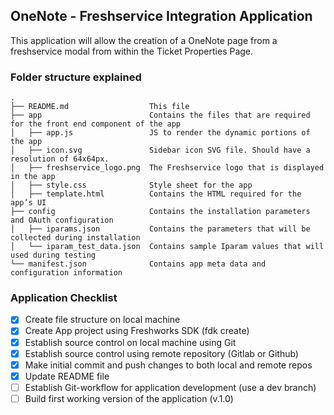 ## OneNote - Freshservice Integration Application

This application will allow the creation of a OneNote page from a freshservice modal from within the Ticket Properties Page.

### Folder structure explained

    .
    ├── README.md                  This file
    ├── app                        Contains the files that are required for the front end component of the app
    │   ├── app.js                 JS to render the dynamic portions of the app
    │   ├── icon.svg               Sidebar icon SVG file. Should have a resolution of 64x64px.
    │   ├── freshservice_logo.png  The Freshservice logo that is displayed in the app
    │   ├── style.css              Style sheet for the app
    │   ├── template.html          Contains the HTML required for the app’s UI
    ├── config                     Contains the installation parameters and OAuth configuration
    │   ├── iparams.json           Contains the parameters that will be collected during installation
    │   └── iparam_test_data.json  Contains sample Iparam values that will used during testing
    └── manifest.json              Contains app meta data and configuration information

### Application Checklist
- [x] Create file structure on local machine
- [x] Create App project using Freshworks SDK (fdk create)
- [x] Establish source control on local machine using Git
- [x] Establish source control using remote repository (Gitlab or Github)
- [x] Make initial commit and push changes to both local and remote repos
- [x] Update README file
- [ ] Establish Git-workflow for application development (use a dev branch)
- [ ] Build first working version of the application (v.1.0)